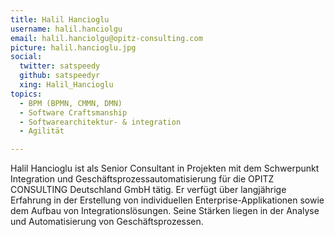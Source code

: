 ```yaml
---
title: Halil Hancioglu
username: halil.hanciolgu
email: halil.hanciolgu@opitz-consulting.com
picture: halil.hancioglu.jpg
social:
  twitter: satspeedy
  github: satspeedyr
  xing: Halil_Hancioglu
topics:
  - BPM (BPMN, CMMN, DMN)
  - Software Craftsmanship
  - Softwarearchitektur- & integration
  - Agilität

---
```


Halil Hancioglu ist als Senior Consultant in Projekten mit dem Schwerpunkt Integration und Geschäftsprozessautomatisierung für die OPITZ CONSULTING Deutschland GmbH tätig. Er verfügt über langjährige Erfahrung in der Erstellung von individuellen Enterprise-Applikationen sowie dem Aufbau von Integrationslösungen. Seine Stärken liegen in der Analyse und Automatisierung von Geschäftsprozessen.
